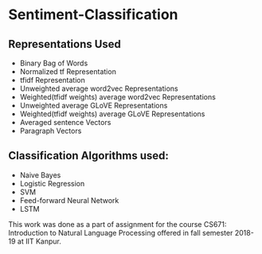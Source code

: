 # Sentiment-Classification
## Representations Used
* Binary Bag of Words
* Normalized tf Representation
* tfidf Representation
* Unweighted average word2vec Representations
* Weighted(tfidf weights) average word2vec Representations
* Unweighted average GLoVE Representations
* Weighted(tfidf weights) average GLoVE Representations
* Averaged sentence Vectors
* Paragraph Vectors


## Classification Algorithms used:
* Naive Bayes
* Logistic Regression
* SVM
* Feed-forward Neural Network
* LSTM

This work was done as a part of assignment for the course CS671: Introduction to Natural Language Processing offered in fall semester 2018-19 at IIT Kanpur.
